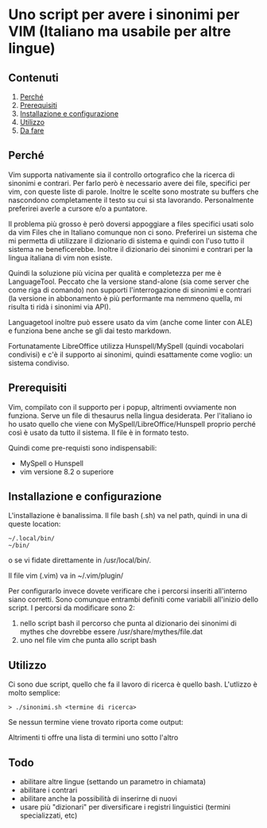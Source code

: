 # Uno script per avere i sinonimi per VIM (Italiano ma usabile per altre lingue)

## Contenuti
1. [Perché](#perche)
2. [Prerequisiti](#prereq)
3. [Installazione e configurazione](#install)
3. [Utilizzo](#use)
4. [Da fare](#todo)

<a name="perche"></a>
## Perché
Vim supporta nativamente sia il controllo ortografico che la ricerca di sinonimi e contrari. Per farlo però è necessario avere dei file, specifici per vim, con queste liste di parole. Inoltre le scelte sono mostrate su buffers che nascondono completamente il testo su cui si sta lavorando. Personalmente preferirei averle a cursore e/o a puntatore.

Il problema più grosso è però doversi appoggiare a files specifici usati solo da vim Files che in Italiano comunque non ci sono. Preferirei un sistema che mi permetta di utilizzare il dizionario di sistema e quindi con l'uso tutto il sistema ne beneficerebbe.
Inoltre il dizionario dei sinonimi e contrari per la lingua italiana di vim non esiste.

Quindi la soluzione più vicina per qualità e completezza per me è LanguageTool. Peccato che la versione stand-alone (sia come server che come riga di comando) non supporti l'interrogazione di sinonimi e contrari (la versione in abbonamento è più performante ma nemmeno quella, mi risulta ti ridà i sinonimi via API).

Languagetool inoltre può essere usato da vim (anche come linter con ALE) e funziona bene anche se gli dai testo markdown.

Fortunatamente LibreOffice utilizza Hunspell/MySpell (quindi vocabolari condivisi) e c'è il supporto ai sinonimi, quindi esattamente come voglio: un sistema condiviso.


<a name="prereq"></a>
## Prerequisiti
Vim, compilato con il supporto per i popup, altrimenti ovviamente non funziona.
Serve un file di thesaurus nella lingua desiderata. Per l'italiano io ho usato quello che viene con MySpell/LibreOffice/Hunspell proprio perché così è usato da tutto il sistema. Il file è in formato testo.

Quindi come pre-requisti sono indispensabili:
* MySpell o Hunspell
* vim versione 8.2 o superiore

<a name="install"></a>
## Installazione e configurazione

L'installazione è banalissima.
Il file bash (.sh) va nel path, quindi in una di queste location:  
```
~/.local/bin/
~/bin/  
```
o se vi fidate direttamente in /usr/local/bin/.

Il file vim (.vim) va in ~/.vim/plugin/

Per configurarlo invece dovete verificare che i percorsi inseriti all'interno siano corretti. Sono comunque entrambi definiti come variabili all'inizio dello script. I percorsi da modificare sono 2:
1. nello script bash il percorso che punta al dizionario dei sinonimi di mythes che dovrebbe essere /usr/share/mythes/file.dat
2. uno nel file vim che punta allo script bash

<a name="use"></a>
## Utilizzo

Ci sono due script, quello che fa il lavoro di ricerca è quello bash. L'utlizzo è molto semplice:

```
> ./sinonimi.sh <termine di ricerca>
```

Se nessun termine viene trovato riporta come output:

Altrimenti ti offre una lista di termini uno sotto l'altro


<a name="todo"></a>
## Todo
* abilitare altre lingue (settando un parametro in chiamata)
* abilitare i contrari
* abilitare anche la possibilità di inserirne di nuovi
* usare più "dizionari" per diversificare i registri linguistici (termini specializzati, etc)
